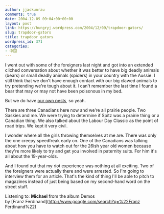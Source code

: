 ```yaml
---
author: jjackunrau
comments: true
date: 2004-12-09 09:04:00+00:00
layout: post
link: https://hungryj.wordpress.com/2004/12/09/trapdoor-gators/
slug: trapdoor-gators
title: trapdoor gators
wordpress_id: 371
categories:
- 中国
---
```


I went out with some of the foreigners last night and got into an extended cliched conversation about whether it was better to have big deadly animals (bears) or small deadly animals (spiders) in your country with the Aussie.  I still think that we don't have enough contact with our big clawed animals to try pretending we're tough about it.  I can't remember the last time I found a bear that may or may not have been poisonous in my bed.
  

  
But we do have [our own pests](http://www.somethingpositive.net/sp12072004.shtml), so yeah.
  

  
There are three Canadians here now and we're all prairie people.  Two Saskies and me.  We were trying to determine if Spitz was a prairie thing or a Canadian thing.  We also talked about the Labour Day Classic as the point of road trips.  We kept it very civil.
  

  
I wonder where all the girls throwing themselves at me are.  There was only the one creepy speedfreak early on.  One of the Canadians was talking about how you have to watch out for the 26ish year old women because they're more likely to try and get you involved in paternity suits.  For him it's all about the 19-year-olds.
  

  
And I found out that my riot experience was nothing at all exciting.  Two of the foreigners were actually there and were arrested.  So I'm going to interview them for an article.  That's the kind of thing I'll be able to pitch to magazines instead of just being based on my second-hand word on the street stuff. 
  

  
Listening to: **Michael** from the album Demos   
by [Franz Ferdinand](http://www.google.com/search?q=%22Franz Ferdinand%22)
